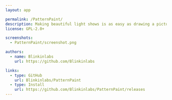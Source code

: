 ```yaml
---
layout: app

permalink: /PatternPaint/
description: Making beautiful light shows is as easy as drawing a picture
license: GPL-2.0+

screenshots:
  - PatternPaint/screenshot.png

authors:
  - name: Blinkinlabs
    url: https://github.com/Blinkinlabs

links:
  - type: GitHub
    url: Blinkinlabs/PatternPaint
  - type: Install
    url: https://github.com/Blinkinlabs/PatternPaint/releases
---
```

